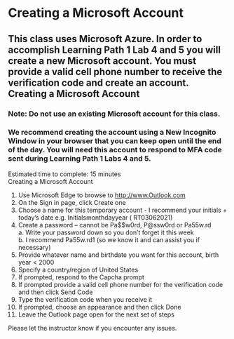 # Creating a Microsoft Account <br>

## This class uses Microsoft Azure. In order to accomplish Learning Path 1 Lab 4 and 5 you will create a new Microsoft account. You must provide a valid cell phone number to receive the verification code and create an account. Creating a Microsoft Account<br>

### Note: Do not use an existing Microsoft account for this class.<br>

### We recommend creating the account using a New Incognito Window in your browser that you can keep open until the end of the day.  You will need this account to respond to MFA code sent during Learning Path 1 Labs 4 and 5.<br>

Estimated time to complete: 15 minutes<br>
Creating a Microsoft Account<br>
1.	Use Microsoft Edge to browse to http://www.Outlook.com<br>
2.	On the Sign in page, click Create one<br>
3.	Choose a name for this temporary account - I recommend your initials + today’s date e.g. Initialsmonthdayyear ( RT03062021)<br>
4.	Create a password – cannot be Pa$$w0rd, P@ssw0rd or Pa55w.rd<br>
a.	Write your password down so you don’t forget it this week<br>
b.	I recommend Pa55w.rd1 (so we know it and can assist you if necessary)<br>
5.	Provide whatever name and birthdate you want for this account, birth year < 2000<br>
6.	Specify a country/region of United States<br>
7.	If prompted, respond to the Capcha prompt<br>
8.	If prompted provide a valid cell phone number for the verification code and then click Send Code<br>
9.	Type the verification code when you receive it<br>
10.	If prompted, choose an appearance and then click Done<br>
11.	Leave the Outlook page open for the next set of steps<br>

Please let the instructor know if you encounter any issues.<br>
